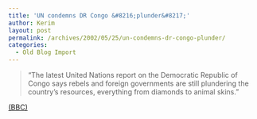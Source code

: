 ```yaml
---
title: 'UN condemns DR Congo &#8216;plunder&#8217;'
author: Kerim
layout: post
permalink: /archives/2002/05/25/un-condemns-dr-congo-plunder/
categories:
  - Old Blog Import
---
```


>   &#8220;The latest United Nations report on the Democratic Republic of Congo says rebels and foreign governments are still plundering the country&#8217;s resources, everything from diamonds to animal skins.&#8221;


<a href="http://news.bbc.co.uk/hi/english/world/africa/newsid_2007000/2007211.stm" onclick="_gaq.push(['_trackEvent', 'outbound-article', 'http://news.bbc.co.uk/hi/english/world/africa/newsid_2007000/2007211.stm', '(BBC)']);" >(BBC)</a>


